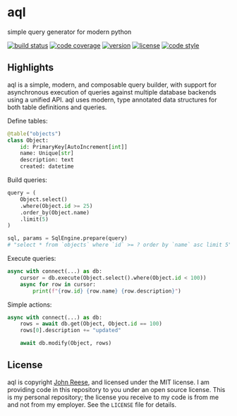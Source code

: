 aql
===

simple query generator for modern python

[![build status](https://travis-ci.org/jreese/aql.svg?branch=master)](https://travis-ci.org/jreese/aql)
[![code coverage](https://img.shields.io/codecov/c/gh/jreese/aql)](https://codecov.io/gh/jreese/aql)
[![version](https://img.shields.io/pypi/v/aql.svg)](https://pypi.org/project/aql)
[![license](https://img.shields.io/pypi/l/aql.svg)](https://github.com/jreese/aql/blob/master/LICENSE)
[![code style](https://img.shields.io/badge/code%20style-black-000000.svg)](https://github.com/ambv/black)


Highlights
----------

aql is a simple, modern, and composable query builder, with support for asynchronous
execution of queries against multiple database backends using a unified API.
aql uses modern, type annotated data structures for both table definitions and queries.

Define tables:

```python
@table("objects")
class Object:
    id: PrimaryKey[AutoIncrement[int]]
    name: Unique[str]
    description: text
    created: datetime
```

Build queries:

```python
query = (
    Object.select()
    .where(Object.id >= 25)
    .order_by(Object.name)
    .limit(5)
)

sql, params = SqlEngine.prepare(query)
# "select * from `objects` where `id` >= ? order by `name` asc limit 5", (25)
```

Execute queries:

```python
async with connect(...) as db:
    cursor = db.execute(Object.select().where(Object.id < 100))
    async for row in cursor:
        print(f"{row.id} {row.name} {row.description}")
```

Simple actions:

```python
async with connect(...) as db:
    rows = await db.get(Object, Object.id == 100)
    rows[0].description += "updated"

    await db.modify(Object, rows)
```


License
-------

aql is copyright [John Reese](https://jreese.sh), and licensed under
the MIT license.  I am providing code in this repository to you under an open
source license.  This is my personal repository; the license you receive to
my code is from me and not from my employer. See the `LICENSE` file for details.
